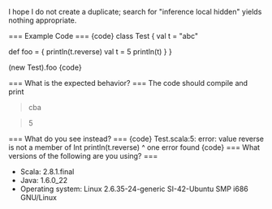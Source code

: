 I hope I do not create a duplicate; search for "inference local hidden" yields nothing appropriate.

=== Example Code ===
{code}
class Test {
  val t = "abc"

  def foo = {
    println(t.reverse)
    val t = 5
    println(t)
  }
}

(new Test).foo
{code} 

=== What is the expected behavior? ===
The code should compile and print
> cba

> 5

=== What do you see instead? ===
{code}
Test.scala:5: error: value reverse is not a member of Int
    println(t.reverse)
              ^
one error found
{code}
=== What versions of the following are you using? ===
  - Scala: 2.8.1.final
  - Java: 1.6.0_22
  - Operating system: Linux 2.6.35-24-generic SI-42-Ubuntu SMP i686 GNU/Linux
